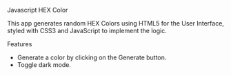 Javascript HEX Color

This app generates random HEX Colors using HTML5 for the User Interface, 
styled with CSS3 and JavaScript to implement the logic.

Features
- Generate a color by clicking on the Generate button.
- Toggle dark mode.
